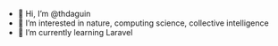 - 👋 Hi, I’m @thdaguin
- 👀 I’m interested in nature, computing science, collective intelligence 
- 🌱 I’m currently learning Laravel

<!---
thdaguin/thdaguin is a ✨ special ✨ repository because its `README.md` (this file) appears on your GitHub profile.
You can click the Preview link to take a look at your changes.
--->
